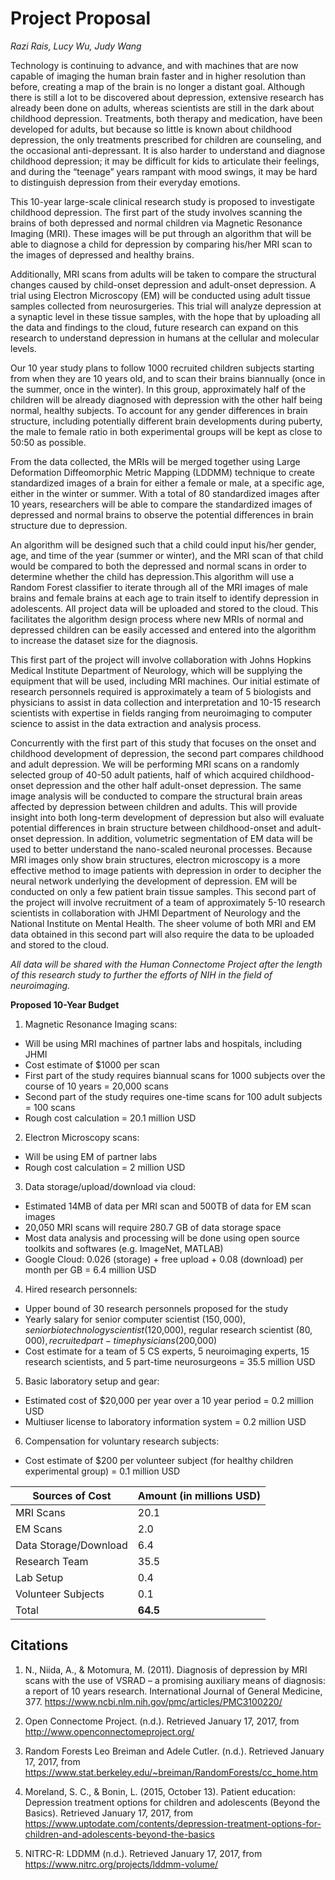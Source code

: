 # Project Proposal
*Razi Rais, Lucy Wu, Judy Wang*

Technology is continuing to advance, and with machines that are now capable of imaging the human brain faster and in higher resolution than before, creating a map of the brain is no longer a distant goal. Although there is still a lot to be discovered about depression, extensive research has already been done on adults, whereas scientists are still in the dark about childhood depression. Treatments, both therapy and medication, have been developed for adults, but because so little is known about childhood depression, the only treatments prescribed for children are counseling, and the occasional anti-depressant. It is also harder to understand and diagnose childhood depression; it may be difficult for kids to articulate their feelings, and during the “teenage” years rampant with mood swings, it may be hard to distinguish depression from their everyday emotions. 

This 10-year large-scale clinical research study is proposed to investigate childhood depression. The first part of the study involves scanning the brains of both depressed and normal children via Magnetic Resonance Imaging (MRI). These images will be put through an algorithm that will be able to diagnose a child for depression by comparing his/her MRI scan to the images of depressed and healthy brains. 

Additionally, MRI scans from adults will be taken to compare the structural changes caused by child-onset depression and adult-onset depression. A trial using Electron Microscopy (EM) will be conducted using adult tissue samples collected from neurosurgeries. This trial will analyze depression at a synaptic level in these tissue samples, with the hope that by uploading all the data and findings to the cloud, future research can expand on this research to understand depression in humans at the cellular and molecular levels. 

Our 10 year study plans to follow 1000 recruited children subjects starting from when they are 10 years old, and to scan their brains biannually (once in the summer, once in the winter). In this group, approximately half of the children will be already diagnosed with depression with the other half being normal, healthy subjects. To account for any gender differences in brain structure, including potentially different brain developments during puberty, the male to female ratio in both experimental groups will be kept as close to 50:50 as possible. 

From the data collected, the MRIs will be merged together using Large Deformation Diffeomorphic Metric Mapping (LDDMM) technique to create standardized images of a brain for either a female or male, at a specific age, either in the winter or summer. With a total of 80 standardized images after 10 years, researchers will be able to compare the standardized images of depressed and normal brains to observe the potential differences in brain structure due to depression. 

An algorithm will be designed such that a child could input his/her gender, age, and time of the year (summer or winter), and the MRI scan of that child would be compared to both the depressed and normal scans in order to determine whether the child has depression.This algorithm will use a Random Forest classifier to iterate through all of the MRI images of male brains and female brains at each age to train itself to identify depression in adolescents. All project data will be uploaded and stored to the cloud. This facilitates the algorithm design process where new MRIs of normal and depressed children can be easily accessed and entered into the algorithm to increase the dataset size for the diagnosis. 

This first part of the project will involve collaboration with Johns Hopkins Medical Institute Department of Neurology, which will be supplying the equipment that will be used, including MRI machines. Our initial estimate of research personnels required is approximately a team of 5 biologists and physicians to assist in data collection and interpretation and 10-15 research scientists with expertise in fields ranging from neuroimaging to computer science to assist in the data extraction and analysis process. 

Concurrently with the first part of this study that focuses on the onset and childhood development of depression, the second part compares childhood and adult depression. We will be performing MRI scans on a randomly selected group of 40-50 adult patients, half of which acquired childhood-onset depression and the other half adult-onset depression. The same image analysis will be conducted to compare the structural brain areas affected by depression between children and adults. This will provide insight into both long-term development of depression but also will evaluate potential differences in brain structure between childhood-onset and adult-onset depression. In addition, volumetric segmentation of EM data will be used to better understand the nano-scaled neuronal processes. Because MRI images only show brain structures, electron microscopy is a more effective method to image patients with depression in order to decipher the neural network underlying the development of depression. EM will be conducted on only a few patient brain tissue samples. This second part of the project will involve recruitment of a team of approximately 5-10 research scientists in collaboration with JHMI Department of Neurology and the National Institute on Mental Health. The sheer volume of both MRI and EM data obtained in this second part will also require the data to be uploaded and stored to the cloud. 

*All data will be shared with the Human Connectome Project after the length of this research study to further the efforts of NIH in the field of neuroimaging.* 


**Proposed 10-Year Budget** 
1. Magnetic Resonance Imaging scans: 
  * Will be using MRI machines of partner labs and hospitals, including JHMI 
  * Cost estimate of $1000 per scan 
  * First part of the study requires biannual scans for 1000 subjects over the course of 10 years = 20,000 scans 
  * Second part of the study requires one-time scans for 100 adult subjects = 100 scans 
  * Rough cost calculation = 20.1 million USD 
  
2. Electron Microscopy scans: 
  * Will be using EM of partner labs 
  * Rough cost calculation = 2 million USD 
  
3. Data storage/upload/download via cloud: 
  * Estimated 14MB of data per MRI scan and 500TB of data for EM scan images 
  * 20,050 MRI scans will require 280.7 GB of data storage space 
  * Most data analysis and processing will be done using open source toolkits and softwares (e.g. ImageNet, MATLAB) 
  * Google Cloud: 0.026 (storage) + free upload + 0.08 (download) per month per GB = 6.4 million USD 
  
4. Hired research personnels: 
  * Upper bound of 30 research personnels proposed for the study 
  * Yearly salary for senior computer scientist ($150,000), senior biotechnology scientist ($120,000), regular research scientist ($80,000), recruited part-time physicians ($200,000) 
  * Cost estimate for a team of 5 CS experts, 5 neuroimaging experts, 15 research scientists, and 5 part-time neurosurgeons = 35.5 million USD 
  
5. Basic laboratory setup and gear: 
  * Estimated cost of $20,000 per year over a 10 year period = 0.2 million USD 
  * Multiuser license to laboratory information system = 0.2 million USD 
 
6. Compensation for voluntary research subjects: 
  * Cost estimate of $200 per volunteer subject (for healthy children experimental group) = 0.1 million USD 

Sources of Cost | Amount (in millions USD) 
--------------------- | ---------------------------------- 
MRI Scans | 20.1 
EM Scans | 2.0 
Data Storage/Download | 6.4 
Research Team | 35.5 
Lab Setup | 0.4 
Volunteer Subjects | 0.1 
Total | **64.5** 


## Citations 

1. N., Niida, A., & Motomura, M. (2011). Diagnosis of depression by MRI scans with the use of VSRAD – a promising auxiliary means of diagnosis: a report of 10 years research. International Journal of General Medicine, 377. https://www.ncbi.nlm.nih.gov/pmc/articles/PMC3100220/ 

2. Open Connectome Project. (n.d.). Retrieved January 17, 2017, from http://www.openconnectomeproject.org/

3. Random Forests Leo Breiman and Adele Cutler. (n.d.). Retrieved January 17, 2017, from https://www.stat.berkeley.edu/~breiman/RandomForests/cc_home.htm

4. Moreland, S. C., & Bonin, L. (2015, October 13). Patient education: Depression treatment options for children and adolescents (Beyond the Basics). Retrieved January 17, 2017, from https://www.uptodate.com/contents/depression-treatment-options-for-children-and-adolescents-beyond-the-basics

5. NITRC-R: LDDMM (n.d.). Retrieved January 17, 2017, from https://www.nitrc.org/projects/lddmm-volume/
